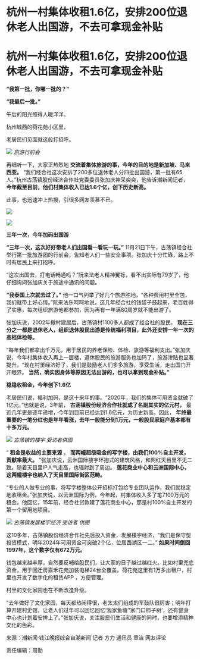 # 杭州一村集体收租1.6亿，安排200位退休老人出国游，不去可拿现金补贴

# 杭州一村集体收租1.6亿，安排200位退休老人出国游，不去可拿现金补贴

**“我第一批，你哪一批的？”**

**“我最后一批。”**

午后的阳光照得人暖洋洋。

杭州城西的荷花苑小区里，

老居民们见面就这般打招呼。

![](https://inews.gtimg.com/om_bt/OgtdV-79z5Wc00BTMmd694uqkyUA4ngCAthfCDEUwjYi4AA/1000)
_旅游行前会_

再细听一下，大家正热烈地 **交流着集体旅游的事，今年的目的地是新加坡、马来西亚。**
“我们经合社这次安排了200多位退休老人分四批出国游，第一批有65人。”杭州古荡镇股份经济合作社党委委员张加庆神采奕奕，他告诉潮新闻记者，
**今年截至目前，他们村集体收入已达1.6个亿，创下历史新高。**

此事，也迅速冲上热搜，引很多网友羡慕不已。

![](https://inews.gtimg.com/om_bt/O80l5ACcGwV9d19KswV2YIdmGz8aFmn28xnrh6t6an8QIAA/1000)

![](https://inews.gtimg.com/om_bt/Omnp3gdy_S2TerLOOsRidbfS_iOabKCX3O8SkkyEMXPE0AA/1000)

**三年一次，今年加码出国游**

**“三年一次，这次好好带老人们出国看一看玩一玩。”**
11月21日下午，古荡镇经合社举行第一批旅游团的行前会，告知老人们一些安全事项。张加庆十分忙碌，路上不时有居民上来打招呼。

“这次出国去，打电话畅通吗？”阮来法老人精神矍铄，看不出实际有79岁了，他仔细询问张加庆关于旅途中通讯的问题。

**“我泰国上次就去过了。”**
他一口气列举了好几个旅游胜地，“各种费用村里全包，我们就带上好心情。”阮来法乐呵呵地说，这几年经合社的钱袋子鼓起来，老百姓得了实惠，每次组织旅游他都参加，因为再有一年满80周岁就不能出游了。

张加庆说，2002年撤村建居后，古荡镇村1100多人都成了经合社的股民。
**现在三分之一都是退休老人，组织退休股民出游是传统福利项目，此外还安排一年一次的高档体检等。**

“每年我们都拿出千万元，用于居民的养老保险、体检、旅游等福利支出。”张加庆说，今年村集体收入再上一层楼，退休股民的旅游服务也加码了，旅游津贴也显著提升。“现在村里经济好了，我们是鼓励老人们多多旅游，享受生活，走出国门开开眼界。
**当然，确实因身体等原因无法出游的，也可以拿到现金补贴。”**

**稳稳收租金，今年创下1.6亿**

老居民们说，福利加码，是这十来年的事。“2020年，我们的集体可用资金就破了1亿元。”也就是说，3年前，
**古荡镇股份经济合作社就成了名副其实的亿元村，** 最近几年更是逐年递增，今年到目前已经达到1.6亿元，为历史新高。因此，
**年终最重要的一笔分红也是年年看涨，去年一股能分到1万元，一般股民家庭户基本都有十多万元。**

![](https://inews.gtimg.com/om_bt/O5D2lxGcmQZfB5XSCM_CKqjkoRttcC3j29siwZBT3OcHEAA/1000)
_古荡镇的楼宇 受访者供图_

“ **租金是收益的主要来源** ， **而两幢超级吸金的写字楼，由我们100%自主开发，贡献率最大。**
”张加庆说，云洲国际楼宇环抱式的建筑风格，和网红天目里不无二致。随着天目里IP人气走高，也辐射到了周边。
**莲花商业中心和云洲国际中心，这两幢楼宇也纳入了天目里国际街区范畴。**

“专业的人做专业的事，将写字楼整体公开招标打包给专业团队运作，我们就稳定地收租金。”张加庆说，以云洲国际为例，今年起，村集体收入多了笔7100万元的租金。他回忆，15年前，经合社贷款建了莲花商业中心，那是村100%自主开发的第一个留用地项目。

![](https://inews.gtimg.com/om_bt/O7qebGo4ZgqCO4LHprYsd2JkLfG8bFzzLpzJp0PUBh6CAAA/1000)
_古荡镇发展楼宇经济 受访者 供图_

这10多年，古荡镇股份经济合作社先后投入资金，发展楼宇经济，“我们是保守型投资模式，明年2024年可用资金可突破2个亿，位居西湖区一二。”
**如果时间倒回1997年，这个数字仅有672万元。**

钱包越来越丰厚，自然要反哺给股民们，让大家的日子越过越红火。比如村里兜底资金，用于回迁房嘉禾花苑加装电梯24台全覆盖。荷花苑这里有1万多出租户，村里也开发了数字化的租赁APP
，方便管理。

村里的文化家园也在不断改造升级。

“去年做好了文化家园，每天都热闹得很，老太太们组成的军鼓队很厉害；明年打算开建村史馆，让老人们过年可以回忆回忆‘我家鱼塘’‘家门口柿子树’，还有健身中心也计划着安排上了。”张加庆说，关注股民们生活和健康的同时，也要增添精神文化的色彩。

来源：潮新闻·钱江晚报综合自潮新闻 记者 方力 通讯员 章洁 网友评论

责任编辑：周勤

